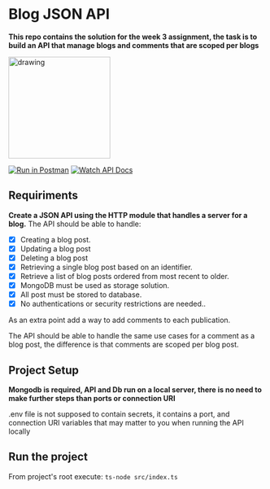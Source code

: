 # Blog JSON API

**This repo contains the solution for the week 3 assignment, the task is to build an API that manage blogs and comments that are scoped per blogs**

<img src="https://www.ixon.cloud/media/ciqpa3f3/api-2x.png" alt="drawing" width="200"/>

[![Run in Postman](https://run.pstmn.io/button.svg)](https://app.getpostman.com/run-collection/7bdb90bc572d4bdec3e8)
[![Watch API Docs](https://dabuttonfactory.com/button.png?t=Check+API+Docs&f=Open+Sans-Bold-Italic&ts=16&tc=fff&hp=45&vp=20&w=155&h=32&c=6&bgt=unicolored&bgc=15d798&be=1)](https://app.swaggerhub.com/apis-docs/JoshRami/Blogs/1.0.0)

## Requiriments

**Create a JSON API using the HTTP module that handles a server for a blog.**
The API should be able to handle:

- [x] Creating a blog post.
- [x] Updating a blog post
- [x] Deleting a blog post
- [x] Retrieving a single blog post based on an identifier.
- [x] Retrieve a list of blog posts ordered from most recent to older.
- [x] MongoDB must be used as storage solution.
- [x] All post must be stored to database.
- [x] No authentications or security restrictions are needed..

As an extra point add a way to add comments to each publication.

The API should be able to handle the same use cases for a comment as a blog post, the difference is that comments are scoped per blog post.

## Project Setup 
**Mongodb is required, API and Db run on a local server, there is no need to make further steps than ports or connection URI**

.env file is not supposed to contain secrets, it contains a port, and connection URI variables that may matter to you when running the API locally

## Run the project
From project's root execute: `ts-node src/index.ts`


